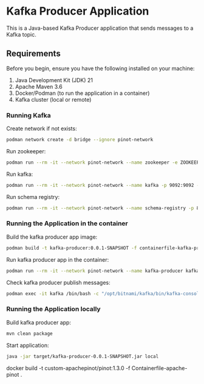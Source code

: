 # Kafka Producer Application

This is a Java-based Kafka Producer application that sends messages to a Kafka topic.


## Requirements

Before you begin, ensure you have the following installed on your machine:

1. Java Development Kit (JDK) 21
2. Apache Maven 3.6
3. Docker/Podman (to run the application in a container)
4. Kafka cluster (local or remote)


### Running Kafka

Create network if not exists:
```bash
podman network create -d bridge --ignore pinot-network
```

Run zookeeper:
```bash
podman run --rm -it --network pinot-network --name zookeeper -e ZOOKEEPER_CLIENT_PORT=2181 zookeeper:3.9.2
```

Run kafka:
```bash
podman run --rm -it --network pinot-network --name kafka -p 9092:9092 -p 29092:29092 -e KAFKA_BROKER_ID=0 -e KAFKA_ZOOKEEPER_CONNECT=zookeeper:2181 -e KAFKA_ADVERTISED_LISTENERS=PLAINTEXT://kafka:9092,PLAINTEXT_HOST://localhost:29092 -e KAFKA_LISTENERS=PLAINTEXT://0.0.0.0:9092,PLAINTEXT_HOST://0.0.0.0:29092 -e KAFKA_LISTENER_SECURITY_PROTOCOL_MAP="PLAINTEXT:PLAINTEXT,PLAINTEXT_HOST:PLAINTEXT" -e KAFKA_OFFSETS_TOPIC_REPLICATION_FACTOR=1 bitnami/kafka:3.6
```

Run schema registry:
```bash
podman run --rm -it --network pinot-network --name schema-registry -p 8081:8081 -e SCHEMA_REGISTRY_KAFKASTORE_BOOTSTRAP_SERVERS=PLAINTEXT://kafka:9092 -e SCHEMA_REGISTRY_HOST_NAME=schema-registry -e SCHEMA_REGISTRY_LISTENERS=http://0.0.0.0:8081 confluentinc/cp-schema-registry:7.6.5
```

### Running the Application in the container

Build the kafka producer app image:
```bash
podman build -t kafka-producer:0.0.1-SNAPSHOT -f containerfile-kafka-producer .
```

Run kafka producer app in the container:
```bash
podman run --rm -it --network pinot-network --name kafka-producer kafka-producer:0.0.1-SNAPSHOT
```

Check kafka producer publish messages:
```bash
podman exec -it kafka /bin/bash -c "/opt/bitnami/kafka/bin/kafka-console-consumer.sh --bootstrap-server localhost:9092 --topic topic --from-beginning"
```


### Running the Application locally

Build kafka producer app:
```bash
mvn clean package
```

Start application:
```bash
java -jar target/kafka-producer-0.0.1-SNAPSHOT.jar local
```





docker build -t custom-apachepinot/pinot:1.3.0 -f Containerfile-apache-pinot .
